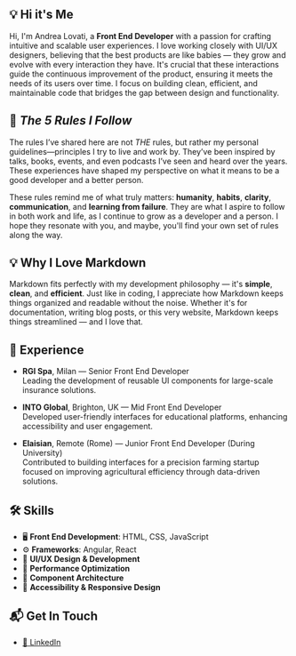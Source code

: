 
## 💡 Hi it's Me

Hi, I'm Andrea Lovati, a **Front End Developer** with a passion for crafting intuitive and scalable user experiences. I love working closely with UI/UX designers, believing that the best products are like babies — 
they grow and evolve with every interaction they have. It's crucial that these interactions guide the continuous improvement of the product, ensuring it meets the needs of its users over time. I focus on building 
clean, efficient, and maintainable code that bridges the gap between design and functionality.

## 🌟 *The 5 Rules I Follow*

The rules I’ve shared here are not *THE* rules, but rather my personal guidelines—principles I try to live and work by. They’ve been inspired by talks, books, events, and even podcasts I’ve seen and heard over the years. These experiences have shaped my perspective on what it means to be a good developer and a better person.

These rules remind me of what truly matters: **humanity**, **habits**, **clarity**, **communication**, and **learning from failure**. They are what I aspire to follow in both work and life, as I continue to grow as a developer and a person. I hope they resonate with you, and maybe, you'll find your own set of rules along the way.

## 💡 Why I Love Markdown
Markdown fits perfectly with my development philosophy — it's **simple**, **clean**, and **efficient**. Just like in coding, I appreciate how Markdown keeps things organized and readable without the noise. Whether 
it's for documentation, writing blog posts, or this very website, Markdown keeps things streamlined — and I love that.

## 💼 Experience
- **RGI Spa**, Milan — Senior Front End Developer  
  Leading the development of reusable UI components for large-scale insurance solutions.
  
- **INTO Global**, Brighton, UK — Mid Front End Developer  
  Developed user-friendly interfaces for educational platforms, enhancing accessibility and user engagement.
  
- **Elaisian**, Remote (Rome) — Junior Front End Developer (During University)  
  Contributed to building interfaces for a precision farming startup focused on improving agricultural efficiency through data-driven solutions.

## 🛠 Skills
- 🖥 **Front End Development**: HTML, CSS, JavaScript
- ⚙️ **Frameworks**: Angular, React
- 🎨 **UI/UX Design & Development**
- 🚀 **Performance Optimization**
- 🧩 **Component Architecture**
- 📱 **Accessibility & Responsive Design**

## 📬 Get In Touch
- [🔗 LinkedIn](www.linkedin.com/in/andrea-l-252a38141)
